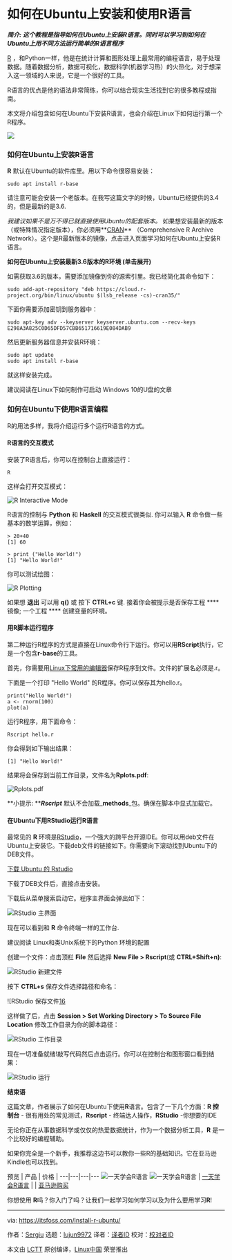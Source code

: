[#]: collector: (lujun9972)
[#]: translator: (guevaraya)
[#]: reviewer: ( )
[#]: publisher: ( )
[#]: url: ( )
[#]: subject: (How to Install and Use R on Ubuntu)
[#]: via: (https://itsfoss.com/install-r-ubuntu/)
[#]: author: (Sergiu https://itsfoss.com/author/sergiu/)

如何在Ubuntu上安装和使用R语言
======

_**简介: 这个教程是指导如何在Ubuntu上安装R语言。同时可以学习到如何在Ubuntu上用不同方法运行简单的R语言程序**_

[R][1] ，和Python一样，他是在统计计算和图形处理上最常用的编程语言，易于处理数据。随着数据分析，数据可视化，数据科学(机器学习热）的火热化，对于想深入这一领域的人来说，它是一个很好的工具。

R语言的优点是他的语法非常简练，你可以结合现实生活找到它的很多教程或指南。

本文将介绍包含如何在Ubuntu下安装R语言，也会介绍在Linux下如何运行第一个R程序。

![][2]

### 如何在Ubuntu上安装R语言

**R** 默认在Ubuntu的软件库里。用以下命令很容易安装：

```
sudo apt install r-base
```

请注意可能会安装一个老版本。在我写这篇文字的时候，Ubuntu已经提供的3.4的，但是最新的是3.6.

_我建议如果不是万不得已就直接使用Ubuntu的配套版本。_
如果想安装最新的版本（或特殊情况指定版本），你必须用**[CRAN][3]** （Comprehensive R Archive Network）。这个是R最新版本的镜像，点击进入页面学习如何在Ubuntu上安装R语言。

**如何在Ubuntu上安装最新3.6版本的R环境 (单击展开)**

如需获取3.6的版本，需要添加镜像到你的源索引里。我已经简化其命令如下：

```
sudo add-apt-repository "deb https://cloud.r-project.org/bin/linux/ubuntu $(lsb_release -cs)-cran35/"
```

下面你需要添加密钥到服务器中：

```
sudo apt-key adv --keyserver keyserver.ubuntu.com --recv-keys E298A3A825C0D65DFD57CBB651716619E084DAB9
```

然后更新服务器信息并安装R环境：

```
sudo apt update
sudo apt install r-base
```

就这样安装完成。

[][4]

建议阅读在Linux下如何制作可启动 Windows 10的U盘的文章

### 如何在Ubuntu下使用R语言编程

R的用法多样，我将介绍运行多个运行R语言的方式。

#### R语言的交互模式

安装了R语言后，你可以在控制台上直接运行：

```
R
```

这样会打开交互模式：

![R Interactive Mode][5]

R语言的控制与 **Python** 和 **Haskell** 的交互模式很类似. 你可以输入 **R** 命令做一些基本的数学运算，例如：

```
> 20+40
[1] 60

> print ("Hello World!")
[1] "Hello World!"
```

你可以测试绘图：

![R Plotting][6]

如果想 **退出** 可以用 **q()** 或  按下 **CTRL+c** 键. 接着你会被提示是否保存工程 ****镜像; 一个工程 **** 创建变量的环境。

#### 用R脚本运行程序


第二种运行R程序的方式是直接在Linux命令行下运行。你可以用**RScript**执行，它是一个包含**r-base**的工具。


首先，你需要用[Linux下常用的编辑器][7]保存R程序到文件。文件的扩展名必须是.r。

下面是一个打印 "Hello World" 的R程序。你可以保存其为hello.r。

```
print("Hello World!")
a <- rnorm(100)
plot(a)
```

运行R程序，用下面命令：

```
Rscript hello.r
```

你会得到如下输出结果：

```
[1] "Hello World!"
```

结果将会保存到当前工作目录，文件名为**Rplots.pdf**:

![Rplots.pdf][8]

**小提示: **_**Rscript**_ 默认不会加载_**methods**_包。确保在脚本中显式加载它。

#### 在Ubuntu下用RStudio运行R语言

最常见的 **R** 环境是[RStudio][10]，一个强大的跨平台开源IDE。你可以用deb文件在Ubuntu上安装它。下载deb文件的链接如下。你需要向下滚动找到Ubuntu下的DEB文件。

[下载 Ubuntu 的 Rstudio][12]

下载了DEB文件后，直接点击安装。

下载后从菜单搜索启动它。程序主界面会弹出如下：

![RStudio 主界面][13]

现在可以看到和 **R** 命令终端一样的工作台.

[][14]

建议阅读 Linux和类Unix系统下的Python 环境的配置

创建一个文件：点击顶栏 **File** 然后选择 **New File &gt; Rscript**(或 **CTRL+Shift+n)**:

![RStudio 新建文件][15]

按下 **CTRL+s** 保存文件选择路径和命名：

![RStudio 保存文件[16]

这样做了后，点击 **Session &gt; Set Working Directory &gt; To Source File Location** 修改工作目录为你的脚本路径：

![RStudio 工作目录][17]

现在一切准备就绪!敲写代码然后点击运行。你可以在控制台和图形窗口看到结果：

![RStudio 运行][18]

**结束语**

这篇文章，作者展示了如何在Ubuntu下使用**R**语言。包含了一下几个方面：**R 控制台** - 很有用处的常见测试，**Rscript** - 终端达人操作，**RStudio** -你想要的IDE

无论你正在从事数据科学或仅仅的热爱数据统计，作为一个数据分析工具，**R** 是一个比较好的编程辅助。

如果你完全是一个新手，我推荐这边书可以教你一些R的基础知识。它在亚马逊Kindle也可以找到。

预览 | 产品 | 价格 |
---|---|---|---
![一天学会R语言][19] ![一天学会R语言][19] | [一天学会R语言][20] |  | [亚马逊购买][21]

你想使用 **R**吗？你入门了吗？让我们一起学习如何学习以及为什么要用学习**R**!

--------------------------------------------------------------------------------

via: https://itsfoss.com/install-r-ubuntu/

作者：[Sergiu][a]
选题：[lujun9972][b]
译者：[译者ID](https://github.com/guevara.ya)
校对：[校对者ID](https://github.com/校对者ID)

本文由 [LCTT](https://github.com/LCTT/TranslateProject) 原创编译，[Linux中国](https://linux.cn/) 荣誉推出

[a]: https://itsfoss.com/author/sergiu/
[b]: https://github.com/lujun9972
[1]: https://www.r-project.org/
[2]: https://i2.wp.com/itsfoss.com/wp-content/uploads/2019/06/install-r-on-ubuntu.jpg?resize=800%2C450&ssl=1
[3]: https://cran.r-project.org/
[4]: https://itsfoss.com/bootable-windows-usb-linux/
[5]: https://i1.wp.com/itsfoss.com/wp-content/uploads/2019/06/r_interactive_mode.png?fit=800%2C516&ssl=1
[6]: https://i0.wp.com/itsfoss.com/wp-content/uploads/2019/06/r_plotting.jpg?fit=800%2C434&ssl=1
[7]: https://itsfoss.com/best-modern-open-source-code-editors-for-linux/
[8]: https://i1.wp.com/itsfoss.com/wp-content/uploads/2019/06/rplots_pdf.png?fit=800%2C539&ssl=1
[9]: https://www.dummies.com/programming/r/how-to-install-load-and-unload-packages-in-r/
[10]: https://www.rstudio.com/
[11]: https://itsfoss.com/install-deb-files-ubuntu/
[12]: https://www.rstudio.com/products/rstudio/download/#download
[13]: https://i1.wp.com/itsfoss.com/wp-content/uploads/2019/06/rstudio_home.jpg?fit=800%2C603&ssl=1
[14]: https://itsfoss.com/python-setup-linux/
[15]: https://i0.wp.com/itsfoss.com/wp-content/uploads/2019/06/rstudio_new_file.png?fit=800%2C392&ssl=1
[16]: https://i1.wp.com/itsfoss.com/wp-content/uploads/2019/06/rstudio_save_file.png?fit=800%2C258&ssl=1
[17]: https://i0.wp.com/itsfoss.com/wp-content/uploads/2019/06/rstudio_working_directory.png?fit=800%2C394&ssl=1
[18]: https://i0.wp.com/itsfoss.com/wp-content/uploads/2019/06/rstudio_run.jpg?fit=800%2C626&ssl=1
[19]: https://i1.wp.com/images-na.ssl-images-amazon.com/images/I/51oIJTbUlnL._SL160_.jpg?ssl=1
[20]: https://www.amazon.com/Learn-R-Day-Steven-Murray-ebook/dp/B00GC2LKOK?SubscriptionId=AKIAJ3N3QBK3ZHDGU54Q&tag=chmod7mediate-20&linkCode=xm2&camp=2025&creative=165953&creativeASIN=B00GC2LKOK (Learn R in a Day)
[21]: https://www.amazon.com/Learn-R-Day-Steven-Murray-ebook/dp/B00GC2LKOK?SubscriptionId=AKIAJ3N3QBK3ZHDGU54Q&tag=chmod7mediate-20&linkCode=xm2&camp=2025&creative=165953&creativeASIN=B00GC2LKOK (Buy on Amazon)

